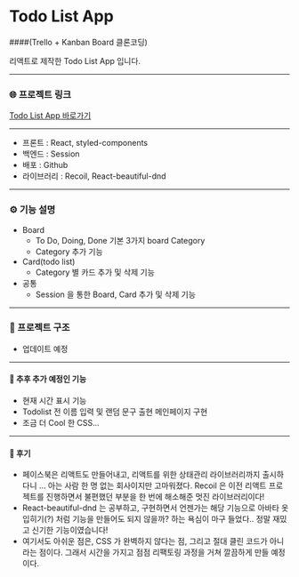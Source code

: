 # Todo List App 
####(Trello + Kanban Board 클론코딩)

리액트로 제작한 Todo List App 입니다.

------------

### 🌐 프로젝트 링크

[Todo List App 바로가기](https://Leesugyoung.github.io/To-Do-List-App)

------------

- 프론트 : React, styled-components 
- 백엔드 : Session
- 배포 : Github
- 라이브러리 : Recoil, React-beautiful-dnd

------------

### ⚙️ 기능 설명

- Board
    - To Do, Doing, Done 기본 3가지 board Category
    - Category 추가 기능
- Card(todo list)
    - Category 별 카드 추가 및 삭제 기능
- 공통
    - Session 을 통한 Board, Card 추가 및 삭제 기능

------------

### 📝 프로젝트 구조

- 업데이트 예정

------------

#### 🤯 추후 추가 예정인 기능

- 현재 시간 표시 기능
- Todolist 전 이름 입력 및 랜덤 문구 출현 메인페이지 구현
- 조금 더 Cool 한 CSS...

------------

#### 🤗 후기

- 페이스북은 리액트도 만들어내고, 리액트를 위한 상태관리 라이브러리까지 출시하다니 … 아는 사람 한 명 없는 회사이지만 고마워졌다. Recoil 은 이전 리액트 프로젝트를 진행하면서 불편했던 부분을 한 번에 해소해준 멋진 라이브러리이다!
- React-beautiful-dnd 는 공부하고, 구현하면서 언젠가는 해당 기능으로 아바타 옷입히기(?) 처럼 기능을 만들어도 되지 않을까? 하는 욕심이 마구 들었다.. 정말 재밌고 신기한 기능이였습니다!
- 여기서도 아쉬운 점은, CSS 가 완벽하지 않다는 점, 그리고 절대 클린 코드가 아니라는 점이다. 그래서 시간을 가지고 점점 리팩토링 과정을 거쳐 깔끔하게 만들 예정이다.
